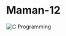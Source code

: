 # Maman-12
![C Programming](https://user-images.githubusercontent.com/92685838/163771194-a7ca6fb3-24ed-42e3-928f-b34f9f25e4d2.png)
